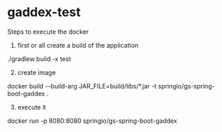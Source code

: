 # gaddex-test

Steps to execute the docker

1. first or all create a build of the application

./gradlew build -x test

2. create image

docker build --build-arg JAR_FILE=build/libs/\*.jar -t springio/gs-spring-boot-gaddex .

3. execute it

docker run -p 8080:8080 springio/gs-spring-boot-gaddex
